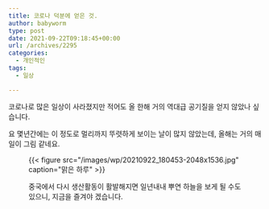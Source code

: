 ```yaml
---
title: 코로나 덕분에 얻은 것.
author: babyworm
type: post
date: 2021-09-22T09:18:45+00:00
url: /archives/2295
categories:
  - 개인적인
tags:
  - 일상

---
```

코로나로 많은 일상이 사라졌지만 적어도 올 한해 거의 역대급 공기질을 얻지 않았나 싶습니다. 

요 몇년간에는 이 정도로 멀리까지 뚜렷하게 보이는 날이 많지 않았는데, 올해는 거의 매일이 그림 같네요.<figure class="wp-block-image size-large">

{{< figure src="/images/wp/20210922_180453-2048x1536.jpg" caption="맑은 하루" >}}



중국에서 다시 생산활동이 활발해지면 일년내내 뿌연 하늘을 보게 될 수도 있으니, 지금을 즐겨야 겠습니다.
